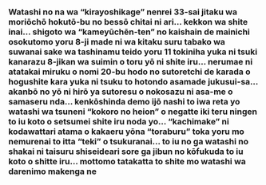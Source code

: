 ### Watashi no na wa “kirayoshikage” nenrei 33-sai jitaku wa moriōchō hokutō-bu no bessō chitai ni ari… kekkon wa shite inai… shigoto wa “kameyūchēn-ten” no kaishain de mainichi osokutomo yoru 8-ji made ni wa kitaku suru tabako wa suwanai sake wa tashinamu teido yoru 11 tokiniha yuka ni tsuki kanarazu 8-jikan wa suimin o toru yō ni shite iru… nerumae ni atatakai miruku o nomi 20-bu hodo no sutoretchi de karada o hogushite kara yuka ni tsuku to hotondo asamade jukusui-sa… akanbō no yō ni hirō ya sutoresu o nokosazu ni asa-me o samaseru nda… kenkōshinda demo ijō nashi to iwa reta yo watashi wa tsuneni “kokoro no heion” o negatte iki teru ningen to iu koto o setsumei shite iru noda yo… “kachimake” ni kodawattari atama o kakaeru yōna “toraburu” toka yoru mo nemurenai to itta “teki” o tsukuranai… to iu no ga watashi no shakai ni taisuru shiseideari sore ga jibun no kōfukuda to iu koto o shitte iru… mottomo tatakatta to shite mo watashi wa darenimo makenga ne

<!--
**Iago-Fereguetti18/Iago-Fereguetti18** is a ✨ _special_ ✨ repository because its `README.md` (this file) appears on your GitHub profile.

Here are some ideas to get you started:

- 🔭 I’m currently working on ...
- 🌱 I’m currently learning ...
- 👯 I’m looking to collaborate on ...
- 🤔 I’m looking for help with ...
- 💬 Ask me about ...
- 📫 How to reach me: ...
- 😄 Pronouns: ...
- ⚡ Fun fact: ...
-->

